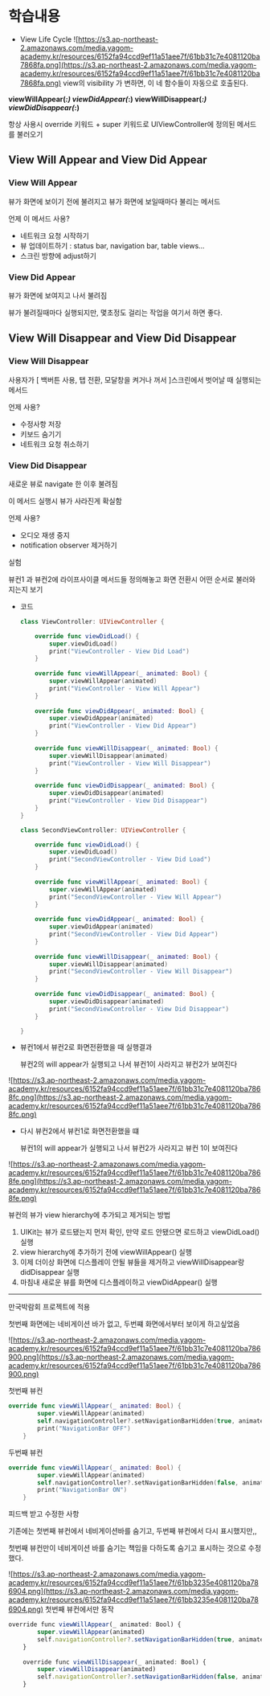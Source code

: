 # 학습내용
- View Life Cycle
![https://s3.ap-northeast-2.amazonaws.com/media.yagom-academy.kr/resources/6152fa94ccd9ef11a51aee7f/61bb31c7e4081120ba7868fa.png](https://s3.ap-northeast-2.amazonaws.com/media.yagom-academy.kr/resources/6152fa94ccd9ef11a51aee7f/61bb31c7e4081120ba7868fa.png)
view의 visibility 가 변하면, 이 네 함수들이 자동으로 호출된다. 

**viewWillAppear(*:)
viewDidAppear(*:)
viewWillDisappear(*:)
viewDidDisappear(*:)**

항상 사용시 override 키워드 + super 키워드로 UIViewController에 정의된 메서드를 불러오기

## View Will Appear and View Did Appear

### View Will Appear

뷰가 화면에 보이기 전에 불려지고 뷰가 화면에 보일때마다 불리는 메서드

언제 이 메서드 사용?

- 네트워크 요청 시작하기
- 뷰 업데이트하기 : status bar, navigation bar, table views...
- 스크린 방향에 adjust하기

### View Did Appear

뷰가 화면에 보여지고 나서 불려짐 

뷰가 불려질때마다 실행되지만, 몇초정도 걸리는 작업을 여기서 하면 좋다.

## View Will Disappear and View Did Disappear

### View Will Disappear

사용자가 [ 백버튼 사용, 탭 전환, 모달창을 켜거나 꺼서 ]스크린에서 벗어날 때 실행되는 메서드

언제 사용?

- 수정사항 저장
- 키보드 숨기기
- 네트워크 요청 취소하기

### View Did Disappear

새로운 뷰로 navigate 한 이후 불려짐

이 메서드 실행시 뷰가 사라진게 확실함

언제 사용?

- 오디오 재생 중지
- notification observer 제거하기

실험

뷰컨1 과 뷰컨2에 라이프사이클 메서드들 정의해놓고 화면 전환시 어떤 순서로 불러와지는지 보기

- 코드
    
    ```swift
    class ViewController: UIViewController {
    
        override func viewDidLoad() {
            super.viewDidLoad()
            print("ViewController - View Did Load")
        }
        
        override func viewWillAppear(_ animated: Bool) {
            super.viewWillAppear(animated)
            print("ViewController - View Will Appear")
        }
        
        override func viewDidAppear(_ animated: Bool) {
            super.viewDidAppear(animated)
            print("ViewController - View Did Appear")
        }
        
        override func viewWillDisappear(_ animated: Bool) {
            super.viewWillDisappear(animated)
            print("ViewController - View Will Disappear")
        }
        
        override func viewDidDisappear(_ animated: Bool) {
            super.viewDidDisappear(animated)
            print("ViewController - View Did Disappear")
        }
    }
    ```
    
    ```swift
    class SecondViewController: UIViewController {
    
        override func viewDidLoad() {
            super.viewDidLoad()
            print("SecondViewController - View Did Load")
        }
        
        override func viewWillAppear(_ animated: Bool) {
            super.viewWillAppear(animated)
            print("SecondViewController - View Will Appear")
        }
        
        override func viewDidAppear(_ animated: Bool) {
            super.viewDidAppear(animated)
            print("SecondViewController - View Did Appear")
        }
        
        override func viewWillDisappear(_ animated: Bool) {
            super.viewWillDisappear(animated)
            print("SecondViewController - View Will Disappear")
        }
        
        override func viewDidDisappear(_ animated: Bool) {
            super.viewDidDisappear(animated)
            print("SecondViewController - View Did Disappear")
        }
    
    }
    ```
    
- 뷰컨1에서 뷰컨2로 화면전환했을 때 실행결과
    
    뷰컨2의 will appear가 실행되고 나서 뷰컨1이 사라지고 뷰컨2가 보여진다
    
![https://s3.ap-northeast-2.amazonaws.com/media.yagom-academy.kr/resources/6152fa94ccd9ef11a51aee7f/61bb31c7e4081120ba7868fc.png](https://s3.ap-northeast-2.amazonaws.com/media.yagom-academy.kr/resources/6152fa94ccd9ef11a51aee7f/61bb31c7e4081120ba7868fc.png)
    
- 다시 뷰컨2에서 뷰컨1로 화면전환했을 떄
    
    뷰컨1의 will appear가 실행되고 나서 뷰컨2가 사라지고 뷰컨 1이 보여진다
    
![https://s3.ap-northeast-2.amazonaws.com/media.yagom-academy.kr/resources/6152fa94ccd9ef11a51aee7f/61bb31c7e4081120ba7868fe.png](https://s3.ap-northeast-2.amazonaws.com/media.yagom-academy.kr/resources/6152fa94ccd9ef11a51aee7f/61bb31c7e4081120ba7868fe.png)
    

뷰컨의 뷰가 view hierarchy에 추가되고 제거되는 방법

1. UIKit는 뷰가 로드됐는지 먼저 확인, 만약 로드 안됐으면 로드하고 viewDidLoad() 실행
2. view hierarchy에 추가하기 전에 viewWillAppear() 실행
3. 이제 더이상 화면에 디스플레이 안될 뷰들을 제거하고 viewWillDisappear랑 didDisappear 실행
4. 마침내 새로운 뷰를 화면에 디스플레이하고 viewDidAppear() 실행

---

만국박람회 프로젝트에 적용 

첫번째 화면에는 네비게이션 바가 없고, 두번쨰 화면에서부터 보이게 하고싶었음 

![https://s3.ap-northeast-2.amazonaws.com/media.yagom-academy.kr/resources/6152fa94ccd9ef11a51aee7f/61bb31c7e4081120ba786900.png](https://s3.ap-northeast-2.amazonaws.com/media.yagom-academy.kr/resources/6152fa94ccd9ef11a51aee7f/61bb31c7e4081120ba786900.png)

첫번째 뷰컨

```swift
override func viewWillAppear(_ animated: Bool) {
        super.viewWillAppear(animated)
        self.navigationController?.setNavigationBarHidden(true, animated: true)
        print("NavigationBar OFF")
    }
```

두번째 뷰컨 

```swift
override func viewWillAppear(_ animated: Bool) {
        super.viewWillAppear(animated)
        self.navigationController?.setNavigationBarHidden(false, animated: true)
        print("NavigationBar ON")
    }
```

피드백 받고 수정한 사항

기존에는 첫번째 뷰컨에서 네비게이션바를 숨기고, 두번째 뷰컨에서 다시 표시했지만,, 

첫번째 뷰컨만이 네비게이션 바를 숨기는 책임을 다하도록 숨기고 표시하는 것으로 수정했다. 


![https://s3.ap-northeast-2.amazonaws.com/media.yagom-academy.kr/resources/6152fa94ccd9ef11a51aee7f/61bb3235e4081120ba786904.png](https://s3.ap-northeast-2.amazonaws.com/media.yagom-academy.kr/resources/6152fa94ccd9ef11a51aee7f/61bb3235e4081120ba786904.png)
첫번째 뷰컨에서만 동작

```jsx
override func viewWillAppear(_ animated: Bool) {
        super.viewWillAppear(animated)
        self.navigationController?.setNavigationBarHidden(true, animated: true)
    }
    
    override func viewWillDisappear(_ animated: Bool) {
        super.viewWillDisappear(animated)
        self.navigationController?.setNavigationBarHidden(false, animated: true)
    }
```
